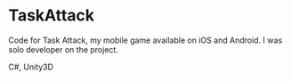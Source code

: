 # TaskAttack
Code for Task Attack, my mobile game available on iOS and Android.
I was solo developer on the project.

C#, Unity3D
